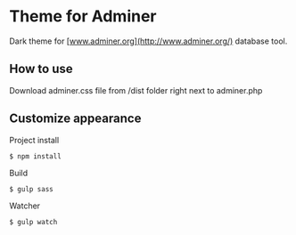# Theme for Adminer

Dark theme for [www.adminer.org](http://www.adminer.org/) database tool.

## How to use

Download adminer.css file from /dist folder right next to adminer.php

## Customize appearance

Project install
```
$ npm install
```

Build
```
$ gulp sass
```

Watcher
```
$ gulp watch
```